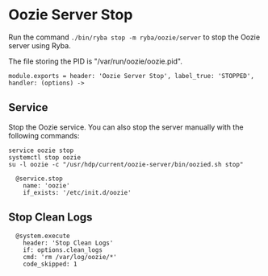 
# Oozie Server Stop

Run the command `./bin/ryba stop -m ryba/oozie/server` to stop the Oozie
server using Ryba.

The file storing the PID is "/var/run/oozie/oozie.pid".

    module.exports = header: 'Oozie Server Stop', label_true: 'STOPPED', handler: (options) ->

## Service

Stop the Oozie service. You can also stop the server manually with the
following commands:

```
service oozie stop
systemctl stop oozie
su -l oozie -c "/usr/hdp/current/oozie-server/bin/oozied.sh stop"
```

      @service.stop
        name: 'oozie'
        if_exists: '/etc/init.d/oozie'

## Stop Clean Logs

      @system.execute
        header: 'Stop Clean Logs'
        if: options.clean_logs
        cmd: 'rm /var/log/oozie/*'
        code_skipped: 1
